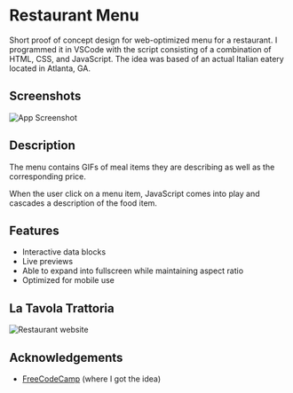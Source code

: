 
# Restaurant Menu

Short proof of concept design for web-optimized menu for a restaurant. I programmed it in VSCode with the script consisting of a combination of HTML, CSS, and JavaScript. The idea was based of an actual Italian eatery located in Atlanta, GA.


## Screenshots

![App Screenshot](https://latavola.playcode.io/)


## Description

The menu contains GIFs of meal items they are describing as well as the corresponding price.

When the user click on a menu item, JavaScript comes into play and cascades a description of the food item.
## Features

- Interactive data blocks
- Live previews
- Able to expand into fullscreen while maintaining aspect ratio
- Optimized for mobile use


## La Tavola Trattoria
![Restaurant website](https://www.latavolatrattoria.com/)
## Acknowledgements

 - [FreeCodeCamp](https://www.freecodecamp.org/) (where I got the idea)

